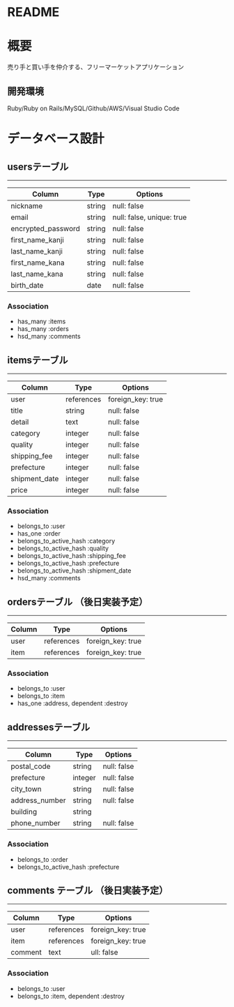 # README

# 概要
売り手と買い手を仲介する、フリーマーケットアプリケーション
 
## 開発環境
Ruby/Ruby on Rails/MySQL/Github/AWS/Visual Studio Code
    
    
# データベース設計
## usersテーブル
-----
| Column             | Type     | Options     |
| ------------------ | ------   | ----------- |
| nickname           | string   | null: false |
| email              | string   | null: false, unique: true |
| encrypted_password | string   | null: false |
| first_name_kanji   | string   | null: false |
| last_name_kanji    | string   | null: false |
| first_name_kana    | string   | null: false |
| last_name_kana     | string   | null: false |
| birth_date         | date     | null: false | 

### Association
- has_many :items
- has_many :orders
- hsd_many :comments



## itemsテーブル
-----
| Column            | Type           | Options                         |
| ----------------- | -------------- | ------------------------------- |
| user              | references     | foreign_key: true  |
| title             | string         | null: false                     |
| detail            | text           | null: false                     |
| category       | integer        | null: false                  |
| quality       | integer        | null: false                  |
| shipping_fee  | integer        | null: false                   |
| prefecture         | integer    | null: false                   |
| shipment_date  | integer        | null: false                  |
| price             | integer        | null: false                     |



### Association
- belongs_to :user
- has_one :order
- belongs_to_active_hash :category
- belongs_to_active_hash :quality
- belongs_to_active_hash :shipping_fee
- belongs_to_active_hash :prefecture
- belongs_to_active_hash :shipment_date
- hsd_many :comments




## ordersテーブル （後日実装予定）
-----
| Column             | Type       | Options     |
| ------------------ | ---------  | ----------- |
| user               | references | foreign_key: true |
| item               | references | foreign_key: true |

### Association
- belongs_to :user
- belongs_to :item
- has_one :address, dependent :destroy

## addressesテーブル
-----
| Column            | Type           | Options                         |
| ----------------- | -------------- | ------------------------------- |
| postal_code        | string     | null: false |
| prefecture         | integer    | null: false                   |
| city_town          | string     | null: false |
| address_number     | string     | null: false |
| building           | string     |             |
| phone_number       | string     | null: false |


### Association
- belongs_to :order
- belongs_to_active_hash :prefecture


## comments テーブル （後日実装予定）
-----
| Column             | Type       | Options     |
| ------------------ | ---------  | ----------- |
| user               | references | foreign_key: true |
| item               | references | foreign_key: true |
| comment            | text       | ull: false |

### Association
- belongs_to :user
- belongs_to :item, dependent :destroy

​